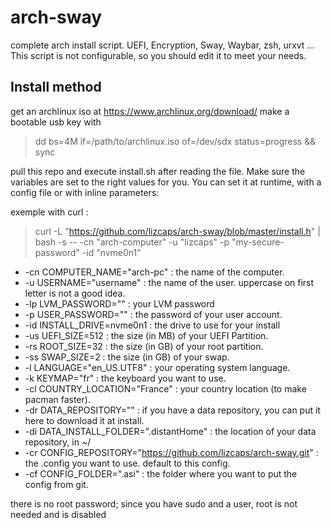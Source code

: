 # arch-sway
complete arch install script.
UEFI, Encryption, Sway, Waybar, zsh, urxvt ...
This script is not configurable, so you should edit it to meet your needs.

## Install method
 get an archlinux iso at https://www.archlinux.org/download/
 make a bootable usb key with
 >dd bs=4M if=/path/to/archlinux.iso of=/dev/sdx status=progress && sync

 pull this repo and execute install.sh after reading the file.
Make sure the variables are set to the right values for you. You can set it at runtime, with a config file or with inline parameters:

exemple with curl :

> curl -L "https://github.com/lizcaps/arch-sway/blob/master/install.h" | bash -s -- -cn "arch-computer" -u "lizcaps" -p "my-secure-password" -id "nvme0n1"

- -cn COMPUTER_NAME="arch-pc" : the name of the computer.
- -u  USERNAME="username" : the name of the user. uppercase on first letter is not a good idea.
- -lp LVM_PASSWORD="" : your LVM password
- -p  USER_PASSWORD="" : the password of your user account.
- -id INSTALL_DRIVE=nvme0n1 : the drive to use for your install
- -us UEFI_SIZE=512 : the size (in MB) of your UEFI Partition.
- -rs ROOT_SIZE=32 : the size (in GB) of your root partition.
- -ss SWAP_SIZE=2 : the size (in GB) of your swap.
- -l  LANGUAGE="en_US.UTF8" : your operating system language.
- -k  KEYMAP="fr" : the keyboard you want to use.
- -cl COUNTRY_LOCATION="France" : your country location (to make pacman faster).
- -dr DATA_REPOSITORY="" : if you have a data repository, you can put it here to download it at install.
- -di DATA_INSTALL_FOLDER=".distantHome" : the location of your data repository, in ~/
- -cr CONFIG_REPOSITORY="https://github.com/lizcaps/arch-sway.git" : the .config you want to use. default to this config.
- -cf CONFIG_FOLDER=".asi" : the folder where you want to put the config from git.

there is no root password; since you have sudo and a user, root is not needed and is disabled
